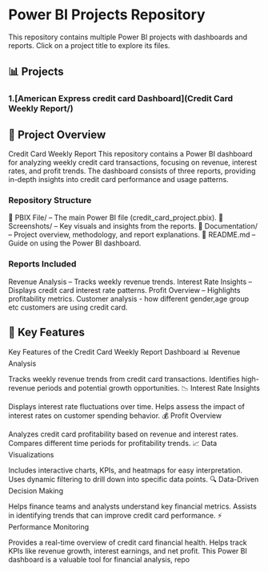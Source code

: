 # Power BI Projects Repository  

This repository contains multiple Power BI projects with dashboards and reports. Click on a project title to explore its files.  

## 📊 Projects  

### 1.[American Express credit card Dashboard](Credit Card Weekly Report/)  
## 📌 Project Overview
 Credit Card Weekly Report
This repository contains a Power BI dashboard for analyzing weekly credit card transactions, focusing on revenue, interest rates, and profit trends. The dashboard consists of three reports, providing in-depth insights into credit card performance and usage patterns.

### Repository Structure
📂 PBIX File/ – The main Power BI file (credit_card_project.pbix).
📂 Screenshots/ – Key visuals and insights from the reports.
📂 Documentation/ – Project overview, methodology, and report explanations.
📜 README.md – Guide on using the Power BI dashboard.

### Reports Included
Revenue Analysis – Tracks weekly revenue trends.
Interest Rate Insights – Displays credit card interest rate patterns.
Profit Overview – Highlights profitability metrics.
Customer analysis - how different gender,age group etc customers are using credit card.

## 🚀 Key Features
Key Features of the Credit Card Weekly Report Dashboard
📊 Revenue Analysis

Tracks weekly revenue trends from credit card transactions.
Identifies high-revenue periods and potential growth opportunities.
📉 Interest Rate Insights

Displays interest rate fluctuations over time.
Helps assess the impact of interest rates on customer spending behavior.
💰 Profit Overview

Analyzes credit card profitability based on revenue and interest rates.
Compares different time periods for profitability trends.
📈 Data Visualizations

Includes interactive charts, KPIs, and heatmaps for easy interpretation.
Uses dynamic filtering to drill down into specific data points.
🔍 Data-Driven Decision Making

Helps finance teams and analysts understand key financial metrics.
Assists in identifying trends that can improve credit card performance.
⚡ Performance Monitoring

Provides a real-time overview of credit card financial health.
Helps track KPIs like revenue growth, interest earnings, and net profit.
This Power BI dashboard is a valuable tool for financial analysis, repo
